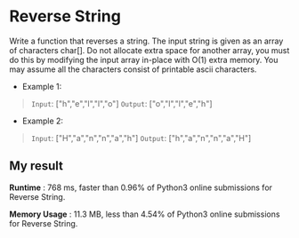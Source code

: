 # Reverse String

Write a function that reverses a string. The input string is given as an array of characters char[].
Do not allocate extra space for another array, you must do this by modifying the input array in-place with O(1) extra memory.
You may assume all the characters consist of printable ascii characters.

- Example 1:

> `Input`: ["h","e","l","l","o"]
`Output`: ["o","l","l","e","h"]

- Example 2:

> `Input`: ["H","a","n","n","a","h"]
`Output`: ["h","a","n","n","a","H"]

## My result

**Runtime** : 768 ms, faster than 0.96% of Python3 online submissions for Reverse String.

**Memory Usage** : 11.3 MB, less than 4.54% of Python3 online submissions for Reverse String.
